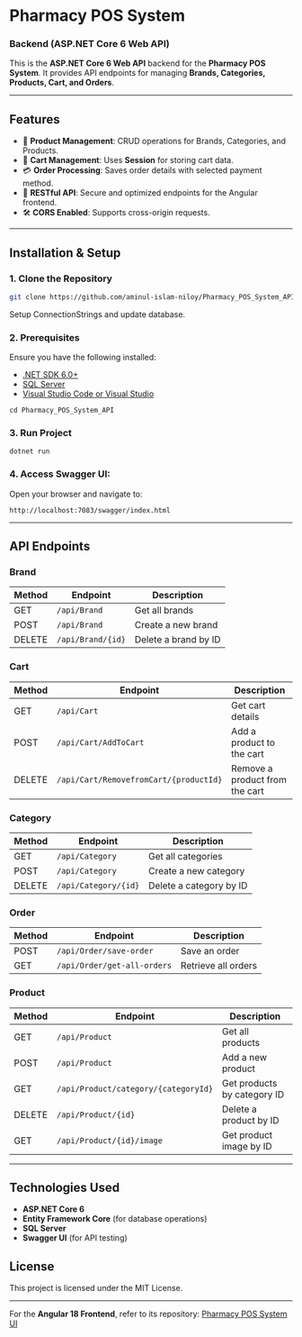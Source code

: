 

# Pharmacy POS System 
### Backend (ASP.NET Core 6 Web API)

This is the **ASP.NET Core 6 Web API** backend for the **Pharmacy POS System**. It provides API endpoints for managing **Brands, Categories, Products, Cart, and Orders**.

---

## **Features**
- 📌 **Product Management**: CRUD operations for Brands, Categories, and Products.
- 🛒 **Cart Management**: Uses **Session** for storing cart data.
- 💳 **Order Processing**: Saves order details with selected payment method.
- 🔗 **RESTful API**: Secure and optimized endpoints for the Angular frontend.
- 🛠 **CORS Enabled**: Supports cross-origin requests.

---

## **Installation & Setup**
### **1. Clone the Repository**
```sh
git clone https://github.com/aminul-islam-niloy/Pharmacy_POS_System_API.git
```
Setup ConnectionStrings and update database.

### **2. Prerequisites**
Ensure you have the following installed:
- [.NET SDK 6.0+](https://dotnet.microsoft.com/download)
- [SQL Server](https://www.microsoft.com/en-us/sql-server/sql-server-downloads)
- [Visual Studio Code or Visual Studio](https://visualstudio.microsoft.com/)

```
cd Pharmacy_POS_System_API
```
### **3. Run Project**
```
dotnet run
```


### **4. Access Swagger UI:**
   Open your browser and navigate to:
   ```
   http://localhost:7083/swagger/index.html
   ```

---

## API Endpoints

### **Brand**
| Method | Endpoint          | Description           |
|--------|------------------|-----------------------|
| GET    | `/api/Brand`     | Get all brands       |
| POST   | `/api/Brand`     | Create a new brand   |
| DELETE | `/api/Brand/{id}` | Delete a brand by ID |

### **Cart**
| Method  | Endpoint                          | Description                       |
|---------|----------------------------------|-----------------------------------|
| GET     | `/api/Cart`                      | Get cart details                 |
| POST    | `/api/Cart/AddToCart`            | Add a product to the cart        |
| DELETE  | `/api/Cart/RemovefromCart/{productId}` | Remove a product from the cart |

### **Category**
| Method  | Endpoint           | Description                 |
|---------|-------------------|-----------------------------|
| GET     | `/api/Category`    | Get all categories         |
| POST    | `/api/Category`    | Create a new category     |
| DELETE  | `/api/Category/{id}` | Delete a category by ID |

### **Order**
| Method | Endpoint                      | Description                  |
|--------|------------------------------|------------------------------|
| POST   | `/api/Order/save-order`       | Save an order               |
| GET    | `/api/Order/get-all-orders`   | Retrieve all orders         |

### **Product**
| Method  | Endpoint                                 | Description                                 |
|---------|-----------------------------------------|---------------------------------------------|
| GET     | `/api/Product`                          | Get all products                           |
| POST    | `/api/Product`                          | Add a new product                          |
| GET     | `/api/Product/category/{categoryId}`   | Get products by category ID                |
| DELETE  | `/api/Product/{id}`                     | Delete a product by ID                     |
| GET     | `/api/Product/{id}/image`               | Get product image by ID                    |

---

## Technologies Used
- **ASP.NET Core 6**
- **Entity Framework Core** (for database operations)
- **SQL Server**
- **Swagger UI** (for API testing)

## License
This project is licensed under the MIT License.

---

For the **Angular 18 Frontend**, refer to its repository:
[Pharmacy POS System UI](https://github.com/aminul-islam-niloy/Pharmacy_POS_System-UI)

